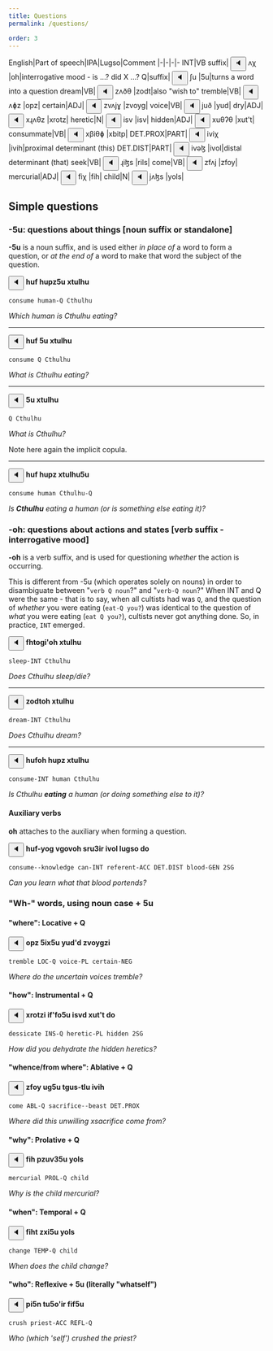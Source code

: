 ```yaml
---
title: Questions
permalink: /questions/

order: 3
---
```


English|Part of speech|IPA|Lugso|Comment
|-|-|-|-
INT|VB suffix|<span class='spoken '> <button class='speak' type='button' data-ipa='ʌχ'>🔈</button> <span class='ipa'>ʌχ</span> </span>|oh|interrogative mood  - is ...? did X ...?
Q|suffix|<span class='spoken '> <button class='speak' type='button' data-ipa='ʃu'>🔈</button> <span class='ipa'>ʃu</span> </span>|5u|turns a word into a question
dream|VB|<span class='spoken '> <button class='speak' type='button' data-ipa='zʌðθ'>🔈</button> <span class='ipa'>zʌðθ</span> </span>|zodt|also "wish to"
tremble|VB|<span class='spoken '> <button class='speak' type='button' data-ipa='ʌɸz'>🔈</button> <span class='ipa'>ʌɸz</span> </span>|opz|
certain|ADJ|<span class='spoken '> <button class='speak' type='button' data-ipa='zvʌjɣ'>🔈</button> <span class='ipa'>zvʌjɣ</span> </span>|zvoyg|
voice|VB|<span class='spoken '> <button class='speak' type='button' data-ipa='juð'>🔈</button> <span class='ipa'>juð</span> </span>|yud|
dry|ADJ|<span class='spoken '> <button class='speak' type='button' data-ipa='xɻʌθz'>🔈</button> <span class='ipa'>xɻʌθz</span> </span>|xrotz|
heretic|N|<span class='spoken '> <button class='speak' type='button' data-ipa='isv'>🔈</button> <span class='ipa'>isv</span> </span>|isv|
hidden|ADJ|<span class='spoken '> <button class='speak' type='button' data-ipa='xuθʔθ'>🔈</button> <span class='ipa'>xuθʔθ</span> </span>|xut't|
consummate|VB|<span class='spoken '> <button class='speak' type='button' data-ipa='xβiθɸ'>🔈</button> <span class='ipa'>xβiθɸ</span> </span>|xbitp|
DET.PROX|PART|<span class='spoken '> <button class='speak' type='button' data-ipa='iviχ'>🔈</button> <span class='ipa'>iviχ</span> </span>|ivih|proximal determinant (this)
DET.DIST|PART|<span class='spoken '> <button class='speak' type='button' data-ipa='ivəɮ'>🔈</button> <span class='ipa'>ivəɮ</span> </span>|ivol|distal determinant (that)
seek|VB|<span class='spoken '> <button class='speak' type='button' data-ipa='ɻiɮs'>🔈</button> <span class='ipa'>ɻiɮs</span> </span>|rils|
come|VB|<span class='spoken '> <button class='speak' type='button' data-ipa='zfʌj'>🔈</button> <span class='ipa'>zfʌj</span> </span>|zfoy|
mercurial|ADJ|<span class='spoken '> <button class='speak' type='button' data-ipa='fiχ'>🔈</button> <span class='ipa'>fiχ</span> </span>|fih|
child|N|<span class='spoken '> <button class='speak' type='button' data-ipa='jʌɮs'>🔈</button> <span class='ipa'>jʌɮs</span> </span>|yols|

## Simple questions

### -5u: questions about things [noun suffix or standalone]

**-5u** is a noun suffix, and is used either _in place of_ a word to form a question, or _at the end of_ a word to make that word the subject of the question.

<span class='spoken btnOnly'> <button class='speak' type='button' data-ipa='χuf χuɸzʃu xθuɮχu'>🔈</button>  </span> <strong>huf hupz5u xtulhu</strong>

`consume human-Q Cthulhu`

_Which human is Cthulhu eating?_

---

<span class='spoken btnOnly'> <button class='speak' type='button' data-ipa='χuf ʃu xθuɮχu'>🔈</button>  </span> <strong>huf 5u xtulhu</strong>

`consume Q Cthulhu`

_What is Cthulhu eating?_

---

<span class='spoken btnOnly'> <button class='speak' type='button' data-ipa='ʃu xθuɮχu'>🔈</button>  </span> <strong>5u xtulhu</strong>

`Q Cthulhu`

_What is Cthulhu?_

Note here again the implicit copula.

---

<span class='spoken btnOnly'> <button class='speak' type='button' data-ipa='χuf χuɸz xθuɮχuʃu'>🔈</button>  </span> <strong>huf hupz xtulhu5u</strong>

`consume human Cthulhu-Q`

_Is **Cthulhu** eating a human (or is something else eating it)?_

### -oh: questions about actions and states [verb suffix - interrogative mood]

**-oh** is a verb suffix, and is used for questioning _whether_ the action is occurring.

This is different from -5u (which operates solely on nouns) in order to disambiguate between "`verb Q noun`?" and "`verb-Q noun`?" When INT and Q were the same - that is to say, when all cultists had was `Q`, and the question of _whether_ you were eating (`eat-Q you?`) was identical to the question of _what_ you were eating (`eat Q you?`), cultists never got anything done. So, in practice, `INT` emerged.

<span class='spoken btnOnly'> <button class='speak' type='button' data-ipa='fχθʌɣiʔəχ xθuɮχu'>🔈</button>  </span> <strong>fhtogi'oh xtulhu</strong>

`sleep-INT Cthulhu`

_Does Cthulhu sleep/die?_

---

<span class='spoken btnOnly'> <button class='speak' type='button' data-ipa='zʌðθəχ xθuɮχu'>🔈</button>  </span> <strong>zodtoh xtulhu</strong>

`dream-INT Cthulhu`

_Does Cthulhu dream?_

---

<span class='spoken btnOnly'> <button class='speak' type='button' data-ipa='χufəχ χuɸz xθuɮχu'>🔈</button>  </span> <strong>hufoh hupz xtulhu</strong>

`consume-INT human Cthulhu`

_Is Cthulhu **eating** a human (or doing something else to it)?_

#### Auxiliary verbs

**oh** attaches to the auxiliary when forming a question.

<span class='spoken btnOnly'> <button class='speak' type='button' data-ipa='χuf-jəɣ vɣʌvəχ sɻuʒiɻ ivəɮ ɮuɣsə ðʌ'>🔈</button>  </span> <strong>huf-yog vgovoh sru3ir ivol lugso do</strong>

`consume--knowledge can-INT referent-ACC DET.DIST blood-GEN 2SG`

_Can you learn what that blood portends?_

### "Wh-" words, using noun case + 5u

#### "where": Locative + Q

<span class='spoken btnOnly'> <button class='speak' type='button' data-ipa='ʌɸz ʃixʃu juðʔð zvʌjɣzi'>🔈</button>  </span> <strong>opz 5ix5u yud'd zvoygzi</strong>

`tremble LOC-Q voice-PL certain-NEG`

_Where do the uncertain voices tremble?_

#### "how": Instrumental + Q

<span class='spoken btnOnly'> <button class='speak' type='button' data-ipa='xɻʌθzi ifʔfəʃu isvð xuθʔθ ðʌ'>🔈</button>  </span> <strong>xrotzi if'fo5u isvd xut't do</strong>

`dessicate INS-Q heretic-PL hidden 2SG`

_How did you dehydrate the hidden heretics?_

#### "whence/from where": Ablative + Q

<span class='spoken btnOnly'> <button class='speak' type='button' data-ipa='zfʌj uɣʃu θɣus-θɮu iviχ'>🔈</button>  </span> <strong>zfoy ug5u tgus-tlu ivih</strong>

`come ABL-Q sacrifice--beast DET.PROX`

_Where did this unwilling xsacrifice come from?_

#### "why": Prolative + Q

<span class='spoken btnOnly'> <button class='speak' type='button' data-ipa='fiχ ɸzuvʒʃu jʌɮs'>🔈</button>  </span> <strong>fih pzuv35u yols</strong>

`mercurial PROL-Q child`

_Why is the child mercurial?_

#### "when": Temporal + Q

<span class='spoken btnOnly'> <button class='speak' type='button' data-ipa='fiχθ zxiʃu jʌɮs'>🔈</button>  </span> <strong>fiht zxi5u yols</strong>

`change TEMP-Q child`

_When does the child change?_

#### "who": Reflexive + 5u (literally "whatself")

<span class='spoken btnOnly'> <button class='speak' type='button' data-ipa='ɸiʃn θuʃəʔiɻ fifʃu'>🔈</button>  </span> <strong>pi5n tu5o'ir fif5u</strong>

`crush priest-ACC REFL-Q`

_Who (which 'self') crushed the priest?_
